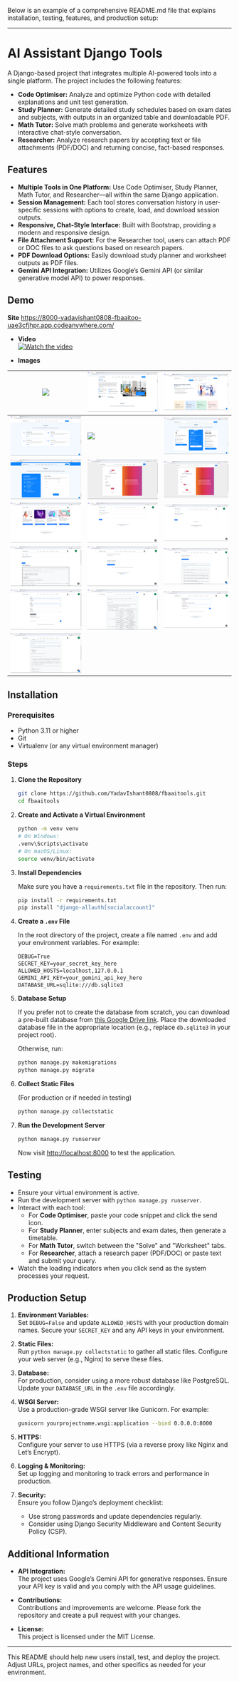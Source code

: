 Below is an example of a comprehensive README.md file that explains installation, testing, features, and production setup:

---

# AI Assistant Django Tools

A Django-based project that integrates multiple AI-powered tools into a single platform. The project includes the following features:

- **Code Optimiser:** Analyze and optimize Python code with detailed explanations and unit test generation.
- **Study Planner:** Generate detailed study schedules based on exam dates and subjects, with outputs in an organized table and downloadable PDF.
- **Math Tutor:** Solve math problems and generate worksheets with interactive chat-style conversation.
- **Researcher:** Analyze research papers by accepting text or file attachments (PDF/DOC) and returning concise, fact-based responses.

## Features

- **Multiple Tools in One Platform:** Use Code Optimiser, Study Planner, Math Tutor, and Researcher—all within the same Django application.
- **Session Management:** Each tool stores conversation history in user-specific sessions with options to create, load, and download session outputs.
- **Responsive, Chat-Style Interface:** Built with Bootstrap, providing a modern and responsive design.
- **File Attachment Support:** For the Researcher tool, users can attach PDF or DOC files to ask questions based on research papers.
- **PDF Download Options:** Easily download study planner and worksheet outputs as PDF files.
- **Gemini API Integration:** Utilizes Google’s Gemini API (or similar generative model API) to power responses.

## Demo 
**Site** 
https://8000-yadavishant0808-fbaaitoo-uae3cfjhpr.app.codeanywhere.com/
- **Video**  
[![Watch the video](https://img.youtube.com/vi/bXgr1dg1nJU/maxresdefault.jpg)](https://www.youtube.com/watch?v=bXgr1dg1nJU)

- **Images**  

| ![](DemoScreenShot/image1.png) | ![](DemoScreenShot/image2.png) | ![](DemoScreenShot/image3.png) |
|---|---|---|
| ![](DemoScreenShot/image4.png) | ![](DemoScreenShot/image5.png) | ![](DemoScreenShot/image6.png) |
| ![](DemoScreenShot/image7.png) | ![](DemoScreenShot/image8.png) | ![](DemoScreenShot/image9.png) |
| ![](DemoScreenShot/image10.png) | ![](DemoScreenShot/image11.png) | ![](DemoScreenShot/image12.png) |
| ![](DemoScreenShot/image13.png) | ![](DemoScreenShot/image14.png) | ![](DemoScreenShot/image15.png) |
| ![](DemoScreenShot/image16.png) | ![](DemoScreenShot/image17.png) | ![](DemoScreenShot/image18.png) |
| ![](DemoScreenShot/image19.png) |  |  |


## Installation

### Prerequisites

- Python 3.11 or higher
- Git
- Virtualenv (or any virtual environment manager)

### Steps

1. **Clone the Repository**

   ```bash
   git clone https://github.com/YadavIshant0808/fbaaitools.git
   cd fbaaitools
   ```

2. **Create and Activate a Virtual Environment**

   ```bash
   python -m venv venv
   # On Windows:
   .venv\Scripts\activate
   # On macOS/Linux:
   source venv/bin/activate
   ```

3. **Install Dependencies**

   Make sure you have a `requirements.txt` file in the repository. Then run:

   ```bash
   pip install -r requirements.txt
   pip install "django-allauth[socialaccount]"
   ```


4. **Create a `.env` File**

   In the root directory of the project, create a file named `.env` and add your environment variables. For example:

   ```env
   DEBUG=True
   SECRET_KEY=your_secret_key_here
   ALLOWED_HOSTS=localhost,127.0.0.1
   GEMINI_API_KEY=your_gemini_api_key_here
   DATABASE_URL=sqlite:///db.sqlite3
   ```

5. **Database Setup**

   If you prefer not to create the database from scratch, you can download a pre-built database from [this Google Drive link](https://drive.google.com/drive/folders/1zWyf49yBiguVZtE3WrJ6xcujtMpbZ7pD?usp=sharing). Place the downloaded database file in the appropriate location (e.g., replace `db.sqlite3` in your project root).

   Otherwise, run:

   ```bash
   python manage.py makemigrations
   python manage.py migrate
   ```

6. **Collect Static Files**

   (For production or if needed in testing)

   ```bash
   python manage.py collectstatic
   ```

7. **Run the Development Server**

   ```bash
   python manage.py runserver
   ```

   Now visit [http://localhost:8000](http://localhost:8000) to test the application.

## Testing

- Ensure your virtual environment is active.
- Run the development server with `python manage.py runserver`.
- Interact with each tool:
  - For **Code Optimiser**, paste your code snippet and click the send icon.
  - For **Study Planner**, enter subjects and exam dates, then generate a timetable.
  - For **Math Tutor**, switch between the "Solve" and "Worksheet" tabs.
  - For **Researcher**, attach a research paper (PDF/DOC) or paste text and submit your query.
- Watch the loading indicators when you click send as the system processes your request.

## Production Setup

1. **Environment Variables:**  
   Set `DEBUG=False` and update `ALLOWED_HOSTS` with your production domain names. Secure your `SECRET_KEY` and any API keys in your environment.

2. **Static Files:**  
   Run `python manage.py collectstatic` to gather all static files. Configure your web server (e.g., Nginx) to serve these files.

3. **Database:**  
   For production, consider using a more robust database like PostgreSQL. Update your `DATABASE_URL` in the `.env` file accordingly.

4. **WSGI Server:**  
   Use a production-grade WSGI server like Gunicorn. For example:

   ```bash
   gunicorn yourprojectname.wsgi:application --bind 0.0.0.0:8000
   ```

5. **HTTPS:**  
   Configure your server to use HTTPS (via a reverse proxy like Nginx and Let’s Encrypt).

6. **Logging & Monitoring:**  
   Set up logging and monitoring to track errors and performance in production.

7. **Security:**  
   Ensure you follow Django’s deployment checklist:
   - Use strong passwords and update dependencies regularly.
   - Consider using Django Security Middleware and Content Security Policy (CSP).

## Additional Information

- **API Integration:**  
  The project uses Google’s Gemini API for generative responses. Ensure your API key is valid and you comply with the API usage guidelines.

- **Contributions:**  
  Contributions and improvements are welcome. Please fork the repository and create a pull request with your changes.

- **License:**  
  This project is licensed under the MIT License.

---

This README should help new users install, test, and deploy the project. Adjust URLs, project names, and other specifics as needed for your environment.
